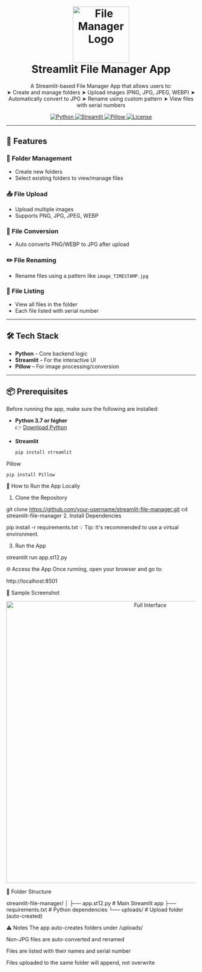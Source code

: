 <h1 align="center">
  <img src="https://i.ibb.co/6XZ5hV5/file-manager-icon.png" alt="File Manager Logo" width="150">
  <br>
  Streamlit File Manager App
  <br>
</h1>

<p align="center">
  A Streamlit-based File Manager App that allows users to:
  <br>
  ➤ Create and manage folders  
  ➤ Upload images (PNG, JPG, JPEG, WEBP)  
  ➤ Automatically convert to JPG  
  ➤ Rename using custom pattern  
  ➤ View files with serial numbers  
</p>

<p align="center">
  <a href="https://www.python.org">
    <img src="https://img.shields.io/badge/Python-3.9+-blue.svg?style=flat-square" alt="Python">
  </a>
  <a href="https://streamlit.io">
    <img src="https://img.shields.io/badge/Streamlit-1.x-red.svg?style=flat-square" alt="Streamlit">
  </a>
  <a href="https://pillow.readthedocs.io">
    <img src="https://img.shields.io/badge/Pillow-9.x-yellow.svg?style=flat-square" alt="Pillow">
  </a>
  <a href="https://github.com/your-username/streamlit-file-manager/blob/main/LICENSE">
    <img src="https://img.shields.io/github/license/your-username/streamlit-file-manager?style=flat-square" alt="License">
  </a>
</p>

---

## 🌟 Features

### 📁 Folder Management
- Create new folders
- Select existing folders to view/manage files

### 📤 File Upload
- Upload multiple images
- Supports PNG, JPG, JPEG, WEBP

### 🔁 File Conversion
- Auto converts PNG/WEBP to JPG after upload

### ✏️ File Renaming
- Rename files using a pattern like `image_TIMESTAMP.jpg`

### 📑 File Listing
- View all files in the folder
- Each file listed with serial number

---

## 🛠 Tech Stack

- **Python** – Core backend logic
- **Streamlit** – For the interactive UI
- **Pillow** – For image processing/conversion

---

## 📦 Prerequisites

Before running the app, make sure the following are installed:

- **Python 3.7 or higher**  
  👉 [Download Python](https://www.python.org/downloads/)

- **Streamlit**  
  ```bash
  pip install streamlit

Pillow

```pip install Pillow ```

🚀 How to Run the App Locally
1. Clone the Repository

git clone https://github.com/your-username/streamlit-file-manager.git
cd streamlit-file-manager
2. Install Dependencies

pip install -r requirements.txt
💡 Tip: It's recommended to use a virtual environment.

3. Run the App

streamlit run app.st12.py

🌐 Access the App
Once running, open your browser and go to:


http://localhost:8501

📸 Sample Screenshot

<p align="center"> <img src="https://i.ibb.co/vzTtNnL/full-interface.png" alt="Full Interface" width="750"> </p>


📂 Folder Structure


streamlit-file-manager/
│
├── app.st12.py               # Main Streamlit app
├── requirements.txt          # Python dependencies
└── uploads/                  # Upload folder (auto-created)

⚠️ Notes
The app auto-creates folders under /uploads/

Non-JPG files are auto-converted and renamed

Files are listed with their names and serial number

Files uploaded to the same folder will append, not overwrite

